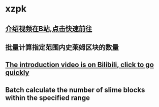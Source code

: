 # xzpk


## [介绍视频在B站,点击快速前往](https://www.bilibili.com/video/BV1c5411f7WU)  
## 批量计算指定范围内史莱姆区块的数量




## [The introduction video is on Bilibili, click to go quickly](https://www.bilibili.com/video/BV1c5411f7WU)  
## Batch calculate the number of slime blocks within the specified range
